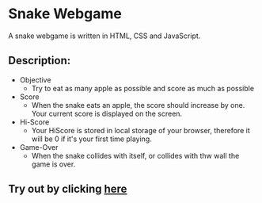# Snake Webgame
A snake webgame is written in HTML, CSS and JavaScript. 

## Description:
* Objective
  * Try to eat as many apple as possible and score as much as possible
* Score
  * When the snake eats an apple, the score should increase by one. Your current score is displayed on the screen.
* Hi-Score
  * Your HiScore is stored in local storage of your browser, therefore it will be 0 if it's your first time playing.
* Game-Over
  * When the snake collides with itself, or collides with thw wall the game is over.

## Try out by clicking [here](https://rubal0990.github.io/Snake-Webgame/)
